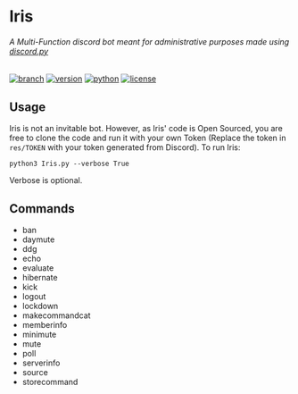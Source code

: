 # Iris
###### A Multi-Function discord bot meant for administrative purposes made using [discord.py](https://www.github.com/Rapptz/discord.py)
[![branch](https://img.shields.io/badge/branch-Iris-brightgreen.svg)](https://github.com/IceCereal/Iris-Bot/tree/Iris)
[![version](https://img.shields.io/badge/version-v0.0.1-green.svg)](#)
[![python](https://img.shields.io/badge/python-3.5|3.6|3.7-blue.svg)](#)
[![license](https://img.shields.io/badge/license-MIT-orange.svg)](https://github.com/IceCereal/Iris-Bot/blob/Iris/LICENSE)

## Usage
Iris is not an invitable bot. However, as Iris' code is Open Sourced, you are free to clone the code and run it with your own Token (Replace the token in `res/TOKEN` with your token generated from Discord). To run Iris:

```python3 Iris.py --verbose True```

Verbose is optional.

## Commands
- ban
- daymute
- ddg
- echo
- evaluate
- hibernate
- kick
- logout
- lockdown
- makecommandcat
- memberinfo
- minimute
- mute
- poll
- serverinfo
- source
- storecommand
